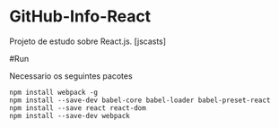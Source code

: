 # GitHub-Info-React
Projeto de estudo sobre React.js. [jscasts]


#Run

Necessario os seguintes pacotes

```
npm install webpack -g
npm install --save-dev babel-core babel-loader babel-preset-react
npm install --save react react-dom
npm install --save-dev webpack
```
